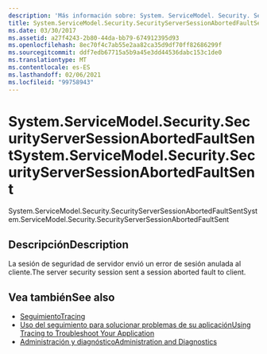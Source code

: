 ```yaml
---
description: 'Más información sobre: System. ServiceModel. Security. SecurityServerSessionAbortedFaultSent'
title: System.ServiceModel.Security.SecurityServerSessionAbortedFaultSent
ms.date: 03/30/2017
ms.assetid: a27f4243-2b80-44da-bb79-674912395d93
ms.openlocfilehash: 8ec70f4c7ab55e2aa82ca35d9df70ff82686299f
ms.sourcegitcommit: ddf7edb67715a5b9a45e3dd44536dabc153c1de0
ms.translationtype: MT
ms.contentlocale: es-ES
ms.lasthandoff: 02/06/2021
ms.locfileid: "99758943"
---
```

# <a name="systemservicemodelsecuritysecurityserversessionabortedfaultsent"></a><span data-ttu-id="27329-103">System.ServiceModel.Security.SecurityServerSessionAbortedFaultSent</span><span class="sxs-lookup"><span data-stu-id="27329-103">System.ServiceModel.Security.SecurityServerSessionAbortedFaultSent</span></span>

<span data-ttu-id="27329-104">System.ServiceModel.Security.SecurityServerSessionAbortedFaultSent</span><span class="sxs-lookup"><span data-stu-id="27329-104">System.ServiceModel.Security.SecurityServerSessionAbortedFaultSent</span></span>  
  
## <a name="description"></a><span data-ttu-id="27329-105">Descripción</span><span class="sxs-lookup"><span data-stu-id="27329-105">Description</span></span>  

 <span data-ttu-id="27329-106">La sesión de seguridad de servidor envió un error de sesión anulada al cliente.</span><span class="sxs-lookup"><span data-stu-id="27329-106">The server security session sent a session aborted fault to client.</span></span>  
  
## <a name="see-also"></a><span data-ttu-id="27329-107">Vea también</span><span class="sxs-lookup"><span data-stu-id="27329-107">See also</span></span>

- [<span data-ttu-id="27329-108">Seguimiento</span><span class="sxs-lookup"><span data-stu-id="27329-108">Tracing</span></span>](index.md)
- [<span data-ttu-id="27329-109">Uso del seguimiento para solucionar problemas de su aplicación</span><span class="sxs-lookup"><span data-stu-id="27329-109">Using Tracing to Troubleshoot Your Application</span></span>](using-tracing-to-troubleshoot-your-application.md)
- [<span data-ttu-id="27329-110">Administración y diagnóstico</span><span class="sxs-lookup"><span data-stu-id="27329-110">Administration and Diagnostics</span></span>](../index.md)
